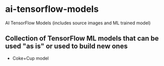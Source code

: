 # ai-tensorflow-models
AI TensorFlow Models (includes source images and ML trained model)

## Collection of TensorFlow ML models that can be used "as is" or used to build new ones

- Coke+Cup model

